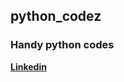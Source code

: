 ## python_codez

### Handy python codes 


**<div class="badge-base LI-profile-badge" data-locale="en_US" data-size="medium" data-theme="dark" data-type="VERTICAL" data-vanity="ankit-chilkalwar" data-version="v1"><a class="badge-base__link LI-simple-link" href="https://in.linkedin.com/in/ankit-chilkalwar?trk=profile-badge">Linkedin</a></div>**
              
